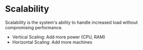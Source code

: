 # Scalability
Scalability is the system's ability to handle increased load without compromising performance.
- Vertical Scaling: Add more power (CPU, RAM)
- Horizontal Scaling: Add more machines

